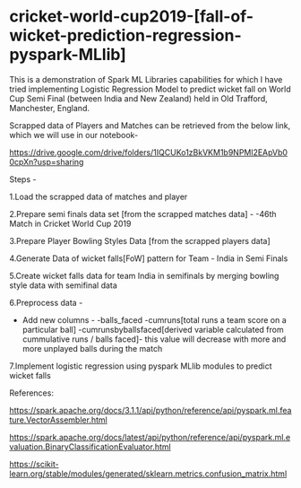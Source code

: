 # cricket-world-cup2019-[fall-of-wicket-prediction-regression-pyspark-MLlib]


This is a demonstration of Spark ML Libraries capabilities for which I have tried implementing Logistic Regression Model to predict wicket fall on World Cup Semi Final
(between India and New Zealand) held in Old Trafford, Manchester, England. 

Scrapped data of Players and Matches can be retrieved from the below link, which we will use in our notebook-

https://drive.google.com/drive/folders/1IQCUKo1zBkVKM1b9NPMl2EApVb00cpXn?usp=sharing

Steps - 

1.Load the scrapped data of matches and player

2.Prepare semi finals data set [from the scrapped matches data] - -46th Match in Cricket World Cup 2019

3.Prepare Player Bowling Styles Data [from the scrapped players data]

4.Generate Data of wicket falls[FoW] pattern for Team - India in Semi Finals

5.Create wicket falls data for team India in semifinals by merging bowling style data with semifinal data

6.Preprocess data -
  - Add new columns -
      -balls_faced
      -cumruns[total runs a team score on a particular ball]
      -cumrunsbyballsfaced[derived variable calculated from cummulative runs / balls faced]- this value will decrease with more and more unplayed balls during the match
      
7.Implement logistic regression using pyspark MLlib modules to predict wicket falls


References:

https://spark.apache.org/docs/3.1.1/api/python/reference/api/pyspark.ml.feature.VectorAssembler.html

https://spark.apache.org/docs/latest/api/python/reference/api/pyspark.ml.evaluation.BinaryClassificationEvaluator.html

https://scikit-learn.org/stable/modules/generated/sklearn.metrics.confusion_matrix.html
